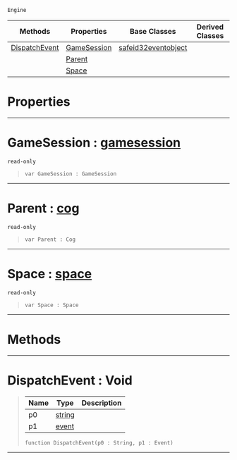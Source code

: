  `Engine`

|Methods|Properties|Base Classes|Derived Classes|
|---|---|---|---|
|[ DispatchEvent](coginitializer.md#dispatchevent-void)|[ GameSession](coginitializer.md#gamesession-zilch-engine)|[safeid32eventobject](safeid32eventobject.md)| |
| |[ Parent](coginitializer.md#parent-zilch-engine-docum)| | |
| |[ Space](coginitializer.md#space-zilch-engine-docume)| | |


 #  Properties


---  
 #  GameSession : [gamesession](gamesession.md)

 `read-only`

> 
> ``` lang=cpp, name=Nada
> var GameSession : GameSession


---  
 #  Parent : [cog](cog.md)

 `read-only`

> 
> ``` lang=cpp, name=Nada
> var Parent : Cog


---  
 #  Space : [space](space.md)

 `read-only`

> 
> ``` lang=cpp, name=Nada
> var Space : Space


---  
 #  Methods


---  
 #  DispatchEvent : Void

> 
> |Name|Type|Description|
> |---|---|---|
> |p0|[string](../nada_base_types/string.md)| |
> |p1|[event](event.md)| |
> ``` lang=cpp, name=Nada
> function DispatchEvent(p0 : String, p1 : Event)
> ``` 


---  
 

 